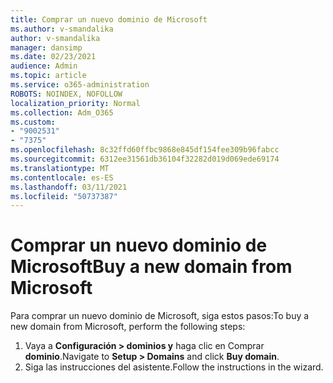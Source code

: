 ```yaml
---
title: Comprar un nuevo dominio de Microsoft
ms.author: v-smandalika
author: v-smandalika
manager: dansimp
ms.date: 02/23/2021
audience: Admin
ms.topic: article
ms.service: o365-administration
ROBOTS: NOINDEX, NOFOLLOW
localization_priority: Normal
ms.collection: Adm_O365
ms.custom:
- "9002531"
- "7375"
ms.openlocfilehash: 8c32ffd60ffbc9868e845df154fee309b96fabcc
ms.sourcegitcommit: 6312ee31561db36104f32282d019d069ede69174
ms.translationtype: MT
ms.contentlocale: es-ES
ms.lasthandoff: 03/11/2021
ms.locfileid: "50737387"
---
```

# <a name="buy-a-new-domain-from-microsoft"></a><span data-ttu-id="96e20-102">Comprar un nuevo dominio de Microsoft</span><span class="sxs-lookup"><span data-stu-id="96e20-102">Buy a new domain from Microsoft</span></span>

<span data-ttu-id="96e20-103">Para comprar un nuevo dominio de Microsoft, siga estos pasos:</span><span class="sxs-lookup"><span data-stu-id="96e20-103">To buy a new domain from Microsoft, perform the following steps:</span></span>

1. <span data-ttu-id="96e20-104">Vaya a **Configuración > dominios y** haga clic en Comprar **dominio**.</span><span class="sxs-lookup"><span data-stu-id="96e20-104">Navigate to **Setup > Domains** and click **Buy domain**.</span></span> 
2. <span data-ttu-id="96e20-105">Siga las instrucciones del asistente.</span><span class="sxs-lookup"><span data-stu-id="96e20-105">Follow the instructions in the wizard.</span></span>